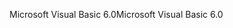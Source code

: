 <span data-ttu-id="747f6-101">Microsoft Visual Basic 6.0</span><span class="sxs-lookup"><span data-stu-id="747f6-101">Microsoft Visual Basic 6.0</span></span>